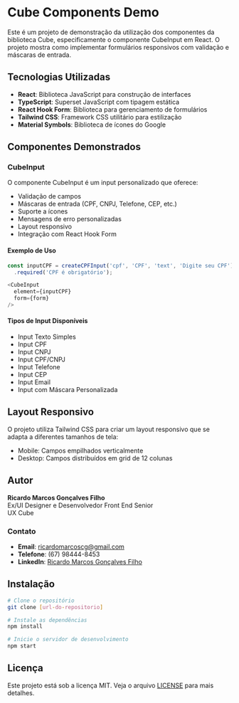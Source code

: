 # Cube Components Demo

Este é um projeto de demonstração da utilização dos componentes da biblioteca Cube, especificamente o componente CubeInput em React. O projeto mostra como implementar formulários responsivos com validação e máscaras de entrada.

## Tecnologias Utilizadas

- **React**: Biblioteca JavaScript para construção de interfaces
- **TypeScript**: Superset JavaScript com tipagem estática
- **React Hook Form**: Biblioteca para gerenciamento de formulários
- **Tailwind CSS**: Framework CSS utilitário para estilização
- **Material Symbols**: Biblioteca de ícones do Google

## Componentes Demonstrados

### CubeInput

O componente CubeInput é um input personalizado que oferece:

- Validação de campos
- Máscaras de entrada (CPF, CNPJ, Telefone, CEP, etc.)
- Suporte a ícones
- Mensagens de erro personalizadas
- Layout responsivo
- Integração com React Hook Form

#### Exemplo de Uso

```typescript
const inputCPF = createCPFInput('cpf', 'CPF', 'text', 'Digite seu CPF')
  .required('CPF é obrigatório');

<CubeInput
  element={inputCPF}
  form={form}
/>
```

#### Tipos de Input Disponíveis

- Input Texto Simples
- Input CPF
- Input CNPJ
- Input CPF/CNPJ
- Input Telefone
- Input CEP
- Input Email
- Input com Máscara Personalizada

## Layout Responsivo

O projeto utiliza Tailwind CSS para criar um layout responsivo que se adapta a diferentes tamanhos de tela:

- Mobile: Campos empilhados verticalmente
- Desktop: Campos distribuídos em grid de 12 colunas

## Autor

**Ricardo Marcos Gonçalves Filho**  
Ex/UI Designer e Desenvolvedor Front End Senior  
UX Cube

### Contato

- **Email**: ricardomarcoscg@gmail.com
- **Telefone**: (67) 98444-8453
- **LinkedIn**: [Ricardo Marcos Gonçalves Filho](https://www.linkedin.com/in/ricardo-marcos-gon%C3%A7alves-filho-9a113990/)

## Instalação

```bash
# Clone o repositório
git clone [url-do-repositorio]

# Instale as dependências
npm install

# Inicie o servidor de desenvolvimento
npm start
```

## Licença

Este projeto está sob a licença MIT. Veja o arquivo [LICENSE](LICENSE) para mais detalhes.
